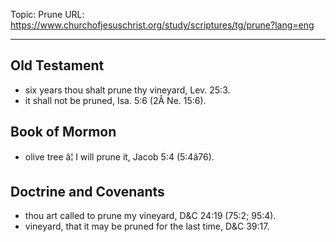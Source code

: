 Topic: Prune
URL: https://www.churchofjesuschrist.org/study/scriptures/tg/prune?lang=eng

---

## Old Testament

- six years thou shalt prune thy vineyard, Lev. 25:3.
- it shall not be pruned, Isa. 5:6 (2Â Ne. 15:6).

## Book of Mormon

- olive tree â¦ I will prune it, Jacob 5:4 (5:4â76).

## Doctrine and Covenants

- thou art called to prune my vineyard, D&C 24:19 (75:2; 95:4).
- vineyard, that it may be pruned for the last time, D&C 39:17.


